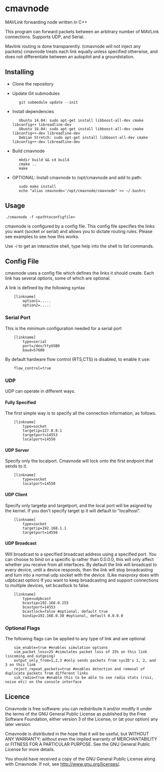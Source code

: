 # cmavnode
MAVLink forwarding node written in C++

This program can forward packets between an arbitrary number of MAVLink connections.
Supports UDP, and Serial.

Mavlink routing is done transparently. (cmavnode will not inject any packets)
cmavnode treats each link equally unless specified otherwise, and does not differentiate between an autopilot and a groundstation.

## Installing

- Clone the repository

- Update Git submodules 

         git submodule update --init

- Install dependencies

         Ubuntu 14.04: sudo apt-get install libboost-all-dev cmake libconfig++ libreadline-dev
         Ubuntu 16.04: sudo apt-get install libboost-all-dev cmake libconfig++-dev libreadline-dev
         Debian Stretch: sudo apt-get install libboost-all-dev cmake libconfig++-dev libreadline-dev
* Build cmavnode

         mkdir build && cd build
         cmake ..
         make
- OPTIONAL: Install cmavnode to /opt/cmavnode and add to path:

         sudo make install
         echo "alias cmavnode='/opt/cmavnode/cmavnode" >> ~/.bashrc

## Usage

    ./cmavnode -f <pathtoconfigfile>

cmavnode is configured by a config file. This config file specifies the links you want (socket or serial) and allows you to dictate routing rules. Please see examples to see how this works.

Use -i to get an interactive shell, type help into the shell to list commands.

## Config File
cmavnode uses a config file which defines the links it should create. Each link has several options, some of which are optional.

A link is defined by the following syntax

        [linkname]
            option1=.....
            option2=.....

### Serial Port
This is the minimum configuration needed for a serial port

        [linkname]
            type=serial
            port=/dev/ttyUSB0
            baud=57600

By default hardware flow control (RTS,CTS) is disabled, to enable it use:

        flow_control=true

### UDP
UDP can operate in different ways.

#### Fully Specified
The first simple way is to specify all the connection information, as follows.

        [linkname]
            type=socket
            targetip=127.0.0.1
            targetport=14553
            localport=14550

#### UDP Server
Specify only the localport. Cmavnode will lock onto the first endpoint that sends to it.

        [linkname]
            type=socket
            localport=14550

#### UDP Client
Specify only targetip and targetport, and the local port will be asigned by the kernel. If you don't specify target ip it will default to "localhost".

        [linkname]
            type=socket
            targetip=192.168.1.1
            targetport=14550
            
#### UDP Broadcast
Will broadcast to a specified broadcast address using a specified port. You can choose to bind on a specific ip rather than 0.0.0.0, this will only affect whether you receive from all interfaces.
By default the link will broadcast to every device, until a device responds, then the link will stop broadcasting and turn into a normal udp socket with the device. (Like mavproxy does with udpbcast option)
If you want to keep broadcasting and support connections to multiple devices, set bcastlock to false.

        [linkname]
            type=udpbcast
            bcastip=192.168.0.255
            bcastport=14553
            bcastlock=false #optional, default true
            bindip=192.168.0.30 #optional, default 0.0.0.0

### Optional Flags
The following flags can be applied to any type of link and are optional
        
        sim_enable=true #enables simulation options
        sim_packet_loss=25 #simulates packet loss of 25% on this link (incoming and outgoing)
        output_only_from=1,2,3 #only sends packets from sysID's 1, 2, and 3 on this link
        reject_repeat_packets=true #enables detection and removal of duplicate packets from different links
        sik_radio=true #enable this to be able to see radio stats (rssi, noise etc) on the console interface


## Licence
Cmavnode is free software: you can redistribute it and/or modify it under the terms of the GNU General Public License as published by the Free Software Foundation, either version 3 of the License, or (at your option) any later version.

Cmavnode is distributed in the hope that it will be useful, but WITHOUT ANY WARRANTY; without even the implied warranty of MERCHANTABILITY or FITNESS FOR A PARTICULAR PURPOSE. See the GNU General Public License for more details.

You should have received a copy of the GNU General Public License along with Cmavnode. If not, see http://www.gnu.org/licenses/.
